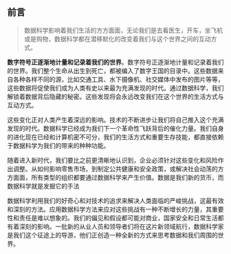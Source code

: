 ## 前言

> 数据科学影响着我们生活的方方面面，无论我们是去看医生，开车，坐飞机或是购物，数据科学都在潜移默化的改变着我们与这个世界之间的互动方式。

__数字符号正逐渐地计量和记录着我们的世界__。数字符号正逐渐地计量和记录着我们的世界。我们整个生命从出生到死亡，都被编入了数字王国的目录中。这些数据来自各种各样不同的源，比如交通工具、水下摄像机、社交媒体中发布的图片等等，这些数据将促使我们成为人类有史以来最为充满发现的时代。通过数据科学，我们解锁着数据背后隐藏的秘密。这些发现将会永远改变我们在这个世界的生活方式与互动方式。

这些变化正对人类产生着深远的影响。技术的不断进步让我们将自己推入这个充满发现的时代。数据科学已经成为我们下一个革命性飞跃背后的催化力量。我们自身的进化现在已经和计算机密不可分，我们的生活方式和重要生存技能，都直接依赖于数据科学为我们的带来的种种功能。

随着进入新时代，我们要比之前更清晰地认识到，企业必须针对这些变化和风险作出调整。从如何影响零售市场，到制定公共健康和安全政策，或解决社会动荡的方方面面，所有类型的组织都要通过数据科学来产生价值。数据是我们新的货币，而数据科学就是发掘它的手法

数据科学利用我们的好奇心和对技术的追求来解决人类面临的严峻挑战，这最有效和深刻的方法。应用数据科学方法来应对这些挑战有一种不断增长的力量，其重要性和责任是难以想象的。我们的偏见和假设都可能对商业，国家安全和日常生活都有着深刻的影响。一批新的从业人员和领导者们将在这片新领域航行，数据科学家是我们这个征途上的导游，他们正创造一种全新的方式来思考数据和我们周围的世界。
<br/>